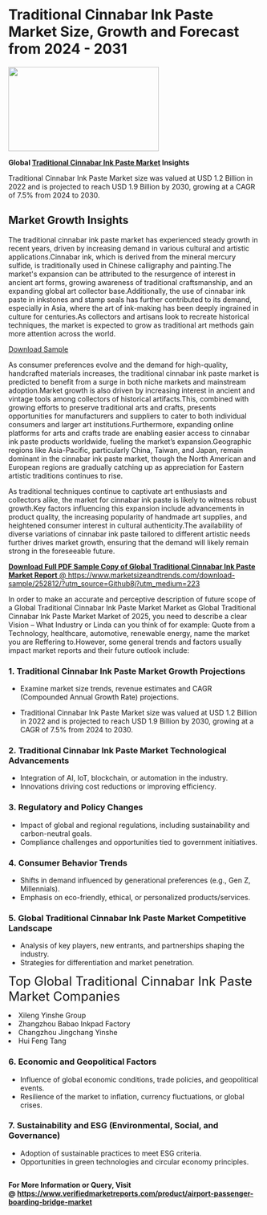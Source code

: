 <H1>Traditional Cinnabar Ink Paste Market Size, Growth and Forecast from 2024 - 2031</H1><img class="aligncenter size-medium wp-image-584254" src="https://thirdeyenews.in/wp-content/uploads/2024/09/Global-Market-Research-300x168.jpeg" alt="" width="300" height="168" /><p><strong>Global&nbsp;<a href="https://www.marketsizeandtrends.com/download-sample/252812/?utm_source=Github8j?utm_medium=223">Traditional Cinnabar Ink Paste Market</a> Insights</strong></p><p>Traditional Cinnabar Ink Paste Market size was valued at USD 1.2 Billion in 2022 and is projected to reach USD 1.9 Billion by 2030, growing at a CAGR of 7.5% from 2024 to 2030.</p><p><h2>Market Growth Insights</h2> <p>The traditional cinnabar ink paste market has experienced steady growth in recent years, driven by increasing demand in various cultural and artistic applications.Cinnabar ink, which is derived from the mineral mercury sulfide, is traditionally used in Chinese calligraphy and painting.The market's expansion can be attributed to the resurgence of interest in ancient art forms, growing awareness of traditional craftsmanship, and an expanding global art collector base.Additionally, the use of cinnabar ink paste in inkstones and stamp seals has further contributed to its demand, especially in Asia, where the art of ink-making has been deeply ingrained in culture for centuries.As collectors and artisans look to recreate historical techniques, the market is expected to grow as traditional art methods gain more attention across the world.</p> <p><a href="download-link">Download Sample</a></p> <p>As consumer preferences evolve and the demand for high-quality, handcrafted materials increases, the traditional cinnabar ink paste market is predicted to benefit from a surge in both niche markets and mainstream adoption.Market growth is also driven by increasing interest in ancient and vintage tools among collectors of historical artifacts.This, combined with growing efforts to preserve traditional arts and crafts, presents opportunities for manufacturers and suppliers to cater to both individual consumers and larger art institutions.Furthermore, expanding online platforms for arts and crafts trade are enabling easier access to cinnabar ink paste products worldwide, fueling the market’s expansion.Geographic regions like Asia-Pacific, particularly China, Taiwan, and Japan, remain dominant in the cinnabar ink paste market, though the North American and European regions are gradually catching up as appreciation for Eastern artistic traditions continues to rise.</p> <p>As traditional techniques continue to captivate art enthusiasts and collectors alike, the market for cinnabar ink paste is likely to witness robust growth.Key factors influencing this expansion include advancements in product quality, the increasing popularity of handmade art supplies, and heightened consumer interest in cultural authenticity.The availability of diverse variations of cinnabar ink paste tailored to different artistic needs further drives market growth, ensuring that the demand will likely remain strong in the foreseeable future.</p> <p><a href="get-more-link"></p><p><span class=""><strong>Download Full PDF Sample Copy of Global Traditional Cinnabar Ink Paste Market Report</strong> @ <a href="https://www.marketsizeandtrends.com/download-sample/252812/?utm_source=Github8j?utm_medium=223" target="_blank">https://www.marketsizeandtrends.com/download-sample/252812/?utm_source=Github8j?utm_medium=223</a></span></p><p>In order to make an accurate and perceptive description of future scope of a Global&nbsp;Traditional Cinnabar Ink Paste Market Market as Global&nbsp;Traditional Cinnabar Ink Paste Market Market of 2025, you need to describe a clear Vision &ndash; What Industry or Linda can you think of for example: Quote from a Technology, healthcare, automotive, renewable energy, name the market you are Reffering to.However, some general trends and factors usually impact market reports and their future outlook include:</p><h3>1.&nbsp;<strong>Traditional Cinnabar Ink Paste Market Growth Projections</strong></h3><ul><li>Examine market size trends, revenue estimates and CAGR (Compounded Annual Growth Rate) projections.</li><li><p>Traditional Cinnabar Ink Paste Market size was valued at USD 1.2 Billion in 2022 and is projected to reach USD 1.9 Billion by 2030, growing at a CAGR of 7.5% from 2024 to 2030.</p></li></ul><h3>2.&nbsp;<strong>Traditional Cinnabar Ink Paste Market Technological Advancements</strong></h3><ul><li>Integration of AI, IoT, blockchain, or automation in the industry.</li><li>Innovations driving cost reductions or improving efficiency.</li></ul><h3>3.&nbsp;<strong>Regulatory and Policy Changes</strong></h3><ul><li>Impact of global and regional regulations, including sustainability and carbon-neutral goals.</li><li>Compliance challenges and opportunities tied to government initiatives.</li></ul><h3>4.&nbsp;<strong>Consumer Behavior Trends</strong></h3><ul><li>Shifts in demand influenced by generational preferences (e.g., Gen Z, Millennials).</li><li>Emphasis on eco-friendly, ethical, or personalized products/services.</li></ul><h3>5.&nbsp;<strong>Global Traditional Cinnabar Ink Paste Market Competitive Landscape</strong></h3><ul><li>Analysis of key players, new entrants, and partnerships shaping the industry.</li><li>Strategies for differentiation and market penetration.</li></ul><p data-pm-slice="1 1 []"><span style="color: inherit; font-family: inherit; font-size: 25px;">Top Global Traditional Cinnabar Ink Paste Market Companies</span></p><div class="" data-test-id=""><p><li>Xileng Yinshe Group</li><li> Zhangzhou Babao Inkpad Factory</li><li> Changzhou Jingchang Yinshe</li><li> Hui Feng Tang</li></p></div><h3>6.&nbsp;<strong>Economic and Geopolitical Factors</strong></h3><ul><li>Influence of global economic conditions, trade policies, and geopolitical events.</li><li>Resilience of the market to inflation, currency fluctuations, or global crises.</li></ul><h3>7.&nbsp;<strong>Sustainability and ESG (Environmental, Social, and Governance)</strong></h3><ul><li>Adoption of sustainable practices to meet ESG criteria.</li><li>Opportunities in green technologies and circular economy principles.</li></ul><h2><strong style="font-size: 14px;">For More Information or Query, Visit @&nbsp;</strong><a style="background-color: #ffffff; font-size: 14px;" href="https://www.marketsizeandtrends.com/report/traditional-cinnabar-ink-paste-market/" target="_blank">https://www.verifiedmarketreports.com/product/airport-passenger-boarding-bridge-market</a></h2>